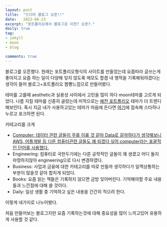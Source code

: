 ```yaml
---
layout: post
title:  "드디어 블로그 오픈!!"
date:   2022-06-23
excerpt: "포트폴리오에서 블로그로 이전? 오픈?."
daily: true
tag:
- jekyll 
- moon
- blog

comments: true
---
```


블로그를 오픈했다.
원래는 포트폴리오형식의 사이트를 만들었는데 요즘따라 글쓰는게 좋아지고 요즘 하는 일이 다양해 잊지 않도록 메모도 할겸 내 행적을 기록해둬야겠다는 생각이 들어 블로그+포트폴리오 짬뽕느낌으로 만들어봤다.

테마를 고를때 aesthetic과 실용성 사이에서 고민을 많이 하다 moon테마를 고르게 되었다.
나름 지킬 테마를 신중히 골랐는데 미적으로는 [예전 포트폴리오](http://mongsilemong.github.io/mongsilemong2.github.io) 테마가 더 트렌디해보인다.
혹시 지금 내가 사용하고있는 테마가 마음에 든다면 [여기](https://github.com/TaylanTatli/Moon)에 접속해 스타하나 누르고 포크하면 된다.

카테고리를 크게 

 * <U>Computer: 데이터 관련 글들이 주를 이룰 것 같아 Data로 갈까하다가 생각해보니 AWS, 어플개발 등 다른 컴퓨터관련 글들도 꽤 되겠다 싶어 computer라는 포괄적인 단어를 사용했다.</U>
 * Engineering: 컴퓨터로 국한두기에는 다른 공학적인 글들이 꽤 생겼고 어디 둘지 마땅하지않아 engineering으로 다시 변경하였다. 
 * Business: 사업과 금융에 대한 카테고리를 따로 만들까 생각하다가 일맥상통하는 부분이 많을것 같아 합치게 되었다.
 * Books: 요즘 읽는 책들은 기록하지 않으면 금방 잊어버린다. 기억해야할 주요 내용들과 느낀점에 대해 쓸 것이다.
 * Daily: 일상 생활 중 기억하고 싶은 내용을 간간히 적으려 한다.

이렇게 네가지로 나누어봤다.

처음 만들어보는 블로그지만 요즘 기록하는것에 대해 중요성을 많이 느끼고있어 유용하게 사용할 것 같다.



